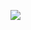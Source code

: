 
[<img src="https://nicholaskrause.github.io/Certifications/img/google_adwords_certified.svg?raw=true" target="_blank">](https://www.google.com/partners/#i_profile;idtf=109020333178045359296)


